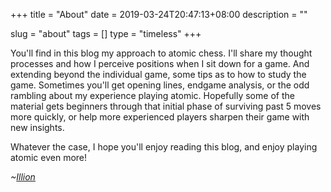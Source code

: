 +++
title = "About"
date = 2019-03-24T20:47:13+08:00
description = ""

slug = "about"
tags = []
type = "timeless"
+++

You'll find in this blog my approach to atomic chess. I'll share my thought processes and how I perceive positions when I sit down for a game. And extending beyond the individual game, some tips as to how to study the game. Sometimes you'll get opening lines, endgame analysis, or the odd rambling about my experience playing atomic. Hopefully some of the material gets beginners through that initial phase of surviving past 5 moves more quickly, or help more experienced players sharpen their game with new insights.

Whatever the case, I hope you'll enjoy reading this blog, and enjoy playing atomic even more!

_~[Illion](https://lichess.org/@/Illion)_
